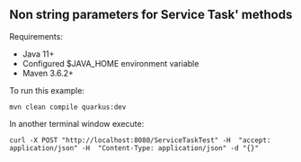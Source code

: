 Non string parameters for Service Task' methods
-----------------------------------------------

Requirements:
* Java 11+
* Configured $JAVA_HOME environment variable
* Maven 3.6.2+

To run this example:

```
mvn clean compile quarkus:dev
```

In another terminal window execute:
```
curl -X POST "http://localhost:8080/ServiceTaskTest" -H  "accept: application/json" -H  "Content-Type: application/json" -d "{}"
```
